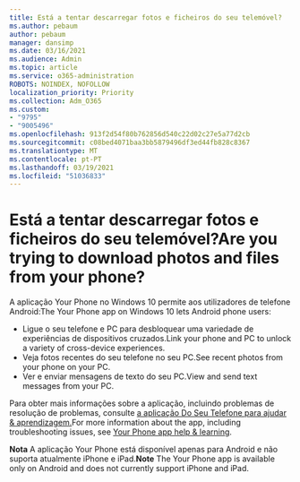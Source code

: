 ```yaml
---
title: Está a tentar descarregar fotos e ficheiros do seu telemóvel?
ms.author: pebaum
author: pebaum
manager: dansimp
ms.date: 03/16/2021
ms.audience: Admin
ms.topic: article
ms.service: o365-administration
ROBOTS: NOINDEX, NOFOLLOW
localization_priority: Priority
ms.collection: Adm_O365
ms.custom:
- "9795"
- "9005496"
ms.openlocfilehash: 913f2d54f80b762856d540c22d02c27e5a77d2cb
ms.sourcegitcommit: c08bed4071baa3bb5879496df3ed44fb828c8367
ms.translationtype: MT
ms.contentlocale: pt-PT
ms.lasthandoff: 03/19/2021
ms.locfileid: "51036833"
---
```

# <a name="are-you-trying-to-download-photos-and-files-from-your-phone"></a><span data-ttu-id="32643-102">Está a tentar descarregar fotos e ficheiros do seu telemóvel?</span><span class="sxs-lookup"><span data-stu-id="32643-102">Are you trying to download photos and files from your phone?</span></span>

<span data-ttu-id="32643-103">A aplicação Your Phone no Windows 10 permite aos utilizadores de telefone Android:</span><span class="sxs-lookup"><span data-stu-id="32643-103">The Your Phone app on Windows 10 lets Android phone users:</span></span>

- <span data-ttu-id="32643-104">Ligue o seu telefone e PC para desbloquear uma variedade de experiências de dispositivos cruzados.</span><span class="sxs-lookup"><span data-stu-id="32643-104">Link your phone and PC to unlock a variety of cross-device experiences.</span></span>
- <span data-ttu-id="32643-105">Veja fotos recentes do seu telefone no seu PC.</span><span class="sxs-lookup"><span data-stu-id="32643-105">See recent photos from your phone on your PC.</span></span>
- <span data-ttu-id="32643-106">Ver e enviar mensagens de texto do seu PC.</span><span class="sxs-lookup"><span data-stu-id="32643-106">View and send text messages from your PC.</span></span>

<span data-ttu-id="32643-107">Para obter mais informações sobre a aplicação, incluindo problemas de resolução de problemas, consulte [a aplicação Do Seu Telefone para ajudar & aprendizagem.](https://support.microsoft.com/your-phone-app)</span><span class="sxs-lookup"><span data-stu-id="32643-107">For more information about the app, including troubleshooting issues, see [Your Phone app help & learning](https://support.microsoft.com/your-phone-app).</span></span>

<span data-ttu-id="32643-108">**Nota** A aplicação Your Phone está disponível apenas para Android e não suporta atualmente iPhone e iPad.</span><span class="sxs-lookup"><span data-stu-id="32643-108">**Note** The Your Phone app is available only on Android and does not currently support iPhone and iPad.</span></span>